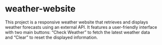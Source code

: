# weather-website
This project is a responsive weather website that retrieves and displays weather forecasts using an external API. It features a user-friendly interface with two main buttons: “Check Weather” to fetch the latest weather data and “Clear” to reset the displayed information. 
